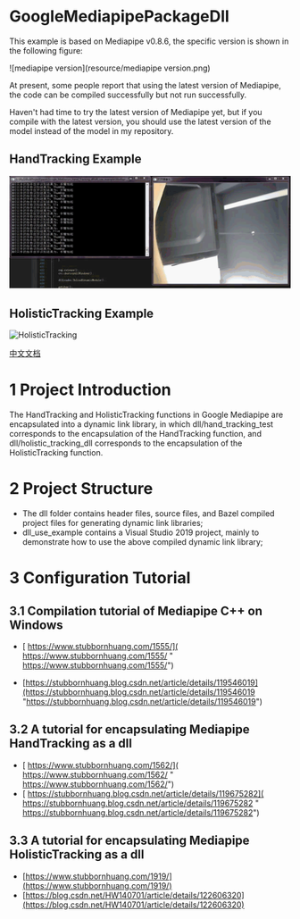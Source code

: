 # GoogleMediapipePackageDll

This example is based on Mediapipe v0.8.6, the specific version is shown in the following figure:

![mediapipe version](resource/mediapipe version.png)

At present, some people report that using the latest version of Mediapipe, the code can be compiled successfully but not run successfully.

Haven't had time to try the latest version of Mediapipe yet, but if you compile with the latest version, you should use the latest version of the model instead of the model in my repository.

## HandTracking Example

![HandTracking](resource/HandTracking.gif)

## HolisticTracking Example
![HolisticTracking](resource/HolisticTracking.gif)

[中文文档](./README-zh.md)

# 1 Project Introduction

The HandTracking and HolisticTracking functions in Google Mediapipe are encapsulated into a dynamic link library, in which dll/hand_tracking_test corresponds to the encapsulation of the HandTracking function, and dll/holistic_tracking_dll corresponds to the encapsulation of the HolisticTracking function.

# 2 Project Structure

- The dll folder contains header files, source files, and Bazel compiled project files for generating dynamic link libraries;
- dll_use_example contains a Visual Studio 2019 project, mainly to demonstrate how to use the above compiled dynamic link library;



# 3 Configuration Tutorial

## 3.1 Compilation tutorial of Mediapipe C++ on Windows

- [ https://www.stubbornhuang.com/1555/]( https://www.stubbornhuang.com/1555/ " https://www.stubbornhuang.com/1555/")

- [https://stubbornhuang.blog.csdn.net/article/details/119546019](https://stubbornhuang.blog.csdn.net/article/details/119546019 "https://stubbornhuang.blog.csdn.net/article/details/119546019")


## 3.2 A tutorial for encapsulating Mediapipe HandTracking as a dll

- [ https://www.stubbornhuang.com/1562/]( https://www.stubbornhuang.com/1562/ " https://www.stubbornhuang.com/1562/")
- [ https://stubbornhuang.blog.csdn.net/article/details/119675282]( https://stubbornhuang.blog.csdn.net/article/details/119675282 " https://stubbornhuang.blog.csdn.net/article/details/119675282")

##  3.3 A tutorial for encapsulating Mediapipe HolisticTracking as a dll

-  [https://www.stubbornhuang.com/1919/](https://www.stubbornhuang.com/1919/)
- [https://blog.csdn.net/HW140701/article/details/122606320](https://blog.csdn.net/HW140701/article/details/122606320)

